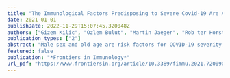 ```yaml
---
title: "The Immunological Factors Predisposing to Severe Covid-19 Are Already Present in Healthy Elderly and Men"
date: 2021-01-01
publishDate: 2022-11-29T15:07:45.320048Z
authors: ["Gizem Kilic", "Ozlem Bulut", "Martin Jaeger", "Rob ter Horst", "Valerie A. C. M. Koeken", "Simone J. C. F. M. Moorlag", "Vera P. Mourits", "Charlotte de Bree", "Jorge Domínguez-Andrés", "Leo A. B. Joosten", "Mihai G. Netea"]
publication_types: ["2"]
abstract: "Male sex and old age are risk factors for COVID-19 severity, but the underlying causes are unknown. A possible explanation for this might be the differences in immunological profiles in males and the elderly before the infection. With this in mind, we analyzed the abundance of circulating proteins and immune populations associated with severe COVID-19 in 2 healthy cohorts. Besides, given the seasonal profile of COVID-19, the seasonal response against SARS-CoV-2 could also be different in the elderly and males. Therefore, PBMCs of female, male, young, and old subjects in different seasons of the year were stimulated with heat-inactivated SARS-CoV-2 to investigate the season-dependent anti-SARS-CoV-2 immune response. We found that several T cell subsets, which are known to be depleted in severe COVID-19 patients, were intrinsically less abundant in men and older individuals. Plasma proteins increasing with disease severity, including HGF, IL-8, and MCP-1, were more abundant in the elderly and males. Upon in vitro SARS-CoV-2 stimulation, the elderly produced significantly more IL-1RA and had a dysregulated IFNγ response with lower production in the fall compared with young individuals. Our results suggest that the immune characteristics of severe COVID-19, described by a differential abundance of immune cells and circulating inflammatory proteins, are intrinsically present in healthy men and the elderly. This might explain the susceptibility of men and the elderly to SARS-CoV-2 infection."
featured: false
publication: "*Frontiers in Immunology*"
url_pdf: "https://www.frontiersin.org/article/10.3389/fimmu.2021.720090"
---
```


